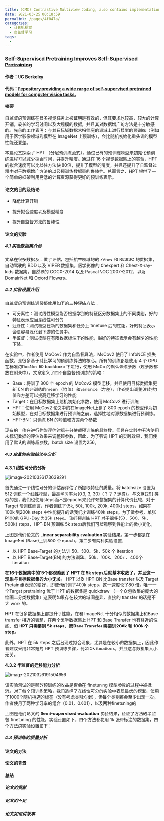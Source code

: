 ```yaml
---
title: (CMC) Contrastive Multiview Coding, also contains implementations for MoCo and InstDis
date: 2021-03-25 00:18:59
permalink: /pages/4f047a/
categories:
  - 计算机视觉
  - 自监督学习
tags:
  - 
---
```

### [Self-Supervised Pretraining Improves Self-Supervised Pretraining](https://arxiv.org/abs/2103.12718v2)

#### 作者：UC Berkeley

#### 代码：[Repository providing a wide range of self-supervised pretrained models for computer vision tasks.](https://github.com/cjrd/self-supervised-pretraining)



#### 摘要

自监督的预训练在很多视觉任务上被证明是有效的，但其要求也较高，较大的计算开销，较长的学习时间以及大规模的数据，并且其对数据增广的方法是十分敏感的。先前的工作表明：与其目标域数据大相径庭的源域上进行模型的预训练（例如用于医学影像领域的模型在 ImageNet 上预训练），会比随机初始化重头训的模型性能还要差。

本篇论文探索了 HPT （分层预训练范式），通过已有的预训练模型来初始化预训练进程可以减少拟合时间，并提升精度。通过在 16 个视觉数据集上的实验，HPT 的拟合速度可以比以往方法快 80倍，提升了模型的精度，并且还提升了自监督过程中对于数据增广方法的以及预训练数据量的鲁棒性。总而言之，HPT 提供了一个简单的框架利用更低的计算资源获得更好的预训练表示。

#### 论文的目的及结论

- 降低计算开销

- 提升拟合速度以及模型精度
- 提升自监督方法的鲁棒性

#### 论文的实验

##### 4.1 实验数据集介绍

文章在很多数据及上做了评估，包括航空领域的的 xView 和 RESISC 的数据集，自动驾驶的 BDD 以及 VIPER 数据集，医学影像的 Chexpert 和 Chest-X-ray-kids 数据集，自然界的 COCO-2014 以及 Pascal VOC 2007+2012，以及 DomainNet 和 Oxford Flowers。

##### 4.2 实验设置介绍

自监督的预训练通常都使用如下的三种评估方法：

- 可分离性：测试线性模型能否根据学到的特征区分数据集上的不同类别，好的特征表示应当是线性可分的
- 迁移性：测试模型在新的数据集和任务上 finetune 后的性能，好的特征表示会更容易泛化到下游的任务中。
- 半监督：测试模型在有限数据标注下的性能，越好的特征表示会有越少的性能下降。

在实验中，作者使用 MoCov2 作为自监督算法，MoCov2 使用了 InfoNCE 损失函数，是很多基于对比学习的预训练算法的核心。所有的训练都是使用 4 个 GPU 在标准的ResNet-50 backbone 下进行，使用 MoCo 的默认训练参数（超参数都放在附录中）。文章定义了四个自监督预训练的策略：

- Base：将训了 800 个 epoch 的 MoCov2 模型迁移，并且使用目标数据集更新 BN 的非训练的mean （均值）和varience（方差），作者提出调整BN的均值和方差可以提高迁移学习的性能
- Target：在目标数据集上随机初始化参数，使用 MoCov2 进行训练
- HPT：使用 MoCov2 论文中的在ImageNet上训了 800 epoch 的模型作为初始模型，在对目标数据集进行预训练之前，选择性地对源数据集进行预训练。
- HPT-BN：只训练 BN 的均值和方差两个参数

现有的工作在进行性能评估时都十分依赖预训练的超参数，但是在实践中无法使用未标记数据的评估效果来调整超参数，因此，为了强调 HPT 的实践效果，我们使用了默认的训练超参数，batch size 设置为256。

##### 4.3 定量的实验结论与分析

**4.3.1 线性可分的分析**

![image-20210326173639291](https://muyun-blog-pic.oss-cn-shanghai.aliyuncs.com/picgo/image-20210326173639291.png)

首先通过一个线性可分的评估器评估了所提取特征的质量。将 batchsize 设置为 512 训练一个线性模型，最高学习率为{0.3, 3, 30}（？？？迷惑）。与文献[29] 类似的是，我们也使用steps而不是epochs来允许夸数据集的计算代价比较。对于Target 预训练而言，作者训练了{5k, 50k, 100k, 200k, 400k} steps，如果在100k 到200k steps 中性能提升的话我们才训练400k steps。为了做参考，单张P100的 GPU-Day 为25k steps。我们预训练 HPT 对于很多{50，500，5k，500k} steps，HPT-BN 预训练 5k steps后我们可以观察到性能上的微小变化。

上图是他们论文的 **Linear separability evaluation** 实验结果。第一步都是在 ImageNet (Base)上训800 个 epoch，第二步有两种实验设置，

- 以 HPT Base-Target 的方法训 50、500、5k、50k 个 iteration
- 以 HPT Base-Target(BN) 的方法训5k、50k、100k、200k 、400个 iteration

**在16个数据集中的15个都观察到了 HPT 在 5k steps后就基本收敛了，并且这一现象与目标数据集的大小无关。** HPT 以及 HPT-BN 比Base transfer 以及 Target Pretain 组表现的更好，即使他们训了400k steps，这一速度快了80 倍。唯一一个Target pretraining 优于 HPT 的数据集是 quickdraw （一个众包收集的庞大的绘画二分类数据集）这表明如果存在较大的域间差异，直接的 transfer 的话是不太 work 的。

HPT 在很多数据集上都提升了性能，在和 ImageNet 十分相似的数据集上和Base transfer 相近的表现，在两个医学数据集上 HPT 和 Base Transfer 也有相近的性能，但 **HPT 只需要训 5k steps，而Base Transfer 需要训200k 和 100k 个 step。**

此外，HPT 在 5k steps 之后出现过拟合现象，尤其是在较小的数据集上，因此作者建议采用非常短的 HPT 预训练步骤，例如 5k iterations，并且这与数据集大小无关。

**4.3.2 半监督的迁移能力分析**



![image-20210326191504956](https://muyun-blog-pic.oss-cn-shanghai.aliyuncs.com/picgo/image-20210326191504956.png)

该实验测试的是额外预训练的收益是否会在 finetuning 模型参数的过程中被抵消。对于每个预训练策略，我们选择了在线性可分的实验中表现最优的模型，使用了1000个随机挑选的标签（没有考虑类别均衡），但每个类别都会至少出现一次。作者使用了两种学习率的组合（0.01，0.001），以及两种finetuning的

上图是他们论文的 **Semi-supervised evaluation** 实验结果，验证了方法的半监督 finetuning 的性能，实验设置如下，四个方法都使用 1k 张带标注的数据集，四个方法的实验设置如下：

##### 4.3 预训练的质量分析



#### 论文的方法



#### 论文的背景



#### 总结

##### 论文的贡献

##### 论文的不足

##### 论文如何讲故事

####  
